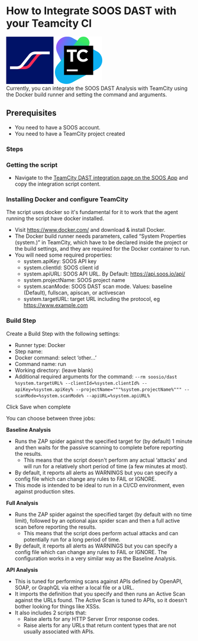 # How to Integrate SOOS DAST with your Teamcity CI
<div>
<img src="../assets/img/SOOS-Icon.png" alt="SOOS" width="128" height="128">
<img src="../assets/img/teamcity.png" alt="TeamCity" width="128" height="128">
</div>
Currently, you can integrate the SOOS DAST Analysis with TeamCity using the Docker build runner and setting the command and arguments.


## Prerequisites
- You need to have a SOOS account.
- You need to have a TeamCity project created

### Steps

### **Getting the script**
* Navigate to the [TeamCity DAST integration page on the SOOS App](https://app.soos.io/integrate/dast?id=teamcity) and copy the integration script content.

### **Installing Docker and configure TeamCity**
The script uses docker so it's fundamental for it to work that the agent running the script have docker installed.

* Visit https://www.docker.com/ and download & install Docker.
* The Docker build runner needs parameters, called “System Properties (system.)” in TeamCity, which have to be declared inside the project or the build settings, and they are required for the Docker container to run.
* You will need some required properties:
    * system.apiKey: SOOS API key
    * system.clientId: SOOS client id
    * system.apiURL: SOOS API URL. By Default: https://api.soos.io/api/
    * system.projectName: SOOS project name
    * system.scanMode: SOOS DAST scan mode. Values: baseline (Default), fullscan, apiscan, or activescan
    * system.targetURL: target URL including the protocol, eg https://www.example.com

### **Build Step**

Create a Build Step with the following settings:

* Runner type: Docker
* Step name: <insert desired name here>
* Docker command: select ‘other…’
* Command name: run
* Working directory: (leave blank)
* Additional required arguments for the command: 
`--rm soosio/dast %system.targetURL% --clientId=%system.clientId% --apiKey=%system.apiKey% --projectName="""%system.projectName%""" --scanMode=%system.scanMode% --apiURL=%system.apiURL%`

Click Save when complete


You can choose between three jobs:


**Baseline Analysis**
* Runs the ZAP spider against the specified target for (by default) 1 minute and then waits for the passive scanning to complete before reporting the results.
    * This means that the script doesn't perform any actual ‘attacks’ and will run for a relatively short period of time (a few minutes at most).
* By default, it reports all alerts as WARNINGS but you can specify a config file which can change any rules to FAIL or IGNORE.
* This mode is intended to be ideal to run in a CI/CD environment, even against production sites.

**Full Analysis**

* Runs the ZAP spider against the specified target (by default with no time limit), followed by an optional ajax spider scan and then a full active scan before reporting the results.
    * This means that the script does perform actual attacks and can potentially run for a long period of time.
* By default, it reports all alerts as WARNINGS but you can specify a config file which can change any rules to FAIL or IGNORE. The configuration works in a very similar way as the Baseline Analysis.

**API Analysis** 

* This is tuned for performing scans against APIs defined by OpenAPI, SOAP, or GraphQL via either a local file or a URL.
* It imports the definition that you specify and then runs an Active Scan against the URLs found. The Active Scan is tuned to APIs, so it doesn't bother looking for things like XSSs.
* It also includes 2 scripts that:
    * Raise alerts for any HTTP Server Error response codes.
    * Raise alerts for any URLs that return content types that are not usually associated with APIs.
